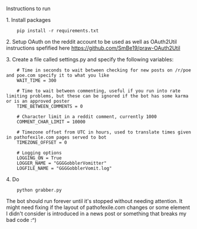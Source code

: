Instructions to run

1\. Install packages
```
	pip install -r requirements.txt
```
2\. Setup OAuth on the reddit account to be used as well as OAuth2Util instructions spefified here https://github.com/SmBe19/praw-OAuth2Util

3\. Create a file called settings.py and specify the following variables:
```
	# Time in seconds to wait between checking for new posts on /r/poe and poe.com specify it to what you like
	WAIT_TIME = 300

	# Time to wait between commenting, useful if you run into rate limiting problems, but these can be ignored if the bot has some karma or is an approved poster
	TIME_BETWEEN_COMMENTS = 0

	# Character limit in a reddit comment, currently 1000
	COMMENT_CHAR_LIMIT = 10000

	# Timezone offset from UTC in hours, used to translate times given in pathofexile.com pages served to bot
	TIMEZONE_OFFSET = 0

	# Logging options
	LOGGING_ON = True
	LOGGER_NAME = "GGGGobblerVomitter"
	LOGFILE_NAME = "GGGGobblerVomit.log"
```
4\. Do
```
	python grabber.py
```
The bot should run forever until it's stopped without needing attention.  It might need fixing if the layout of pathofexile.com changes or some element I didn't consider is introduced in a news post or something that breaks my bad code :^)
